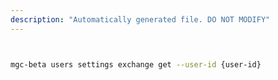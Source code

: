 ```yaml
---
description: "Automatically generated file. DO NOT MODIFY"
---
```


```bash


mgc-beta users settings exchange get --user-id {user-id}

```